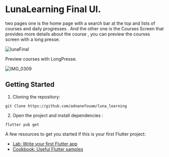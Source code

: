 



# LunaLearning Final UI.


two pages one is the home page with a search bar at the top and lists of courses and daily progresses . And the other one is the Courses Screen that provides  more details about the course , you can preview the courses screen with a long presse.

![lunaFinal](https://user-images.githubusercontent.com/59290932/93463568-d7321300-f8df-11ea-9af2-a9206551d343.png)

Preview courses with LongPresse.

![IMG_0309](https://user-images.githubusercontent.com/59290932/93464187-adc5b700-f8e0-11ea-86c2-2b5727911fa3.jpg)


## Getting Started

1. Cloning the repository:
```
git Clone https://github.com/adnanefouam/luna_learning
```

2. Open the project and install dependencies :
```
flutter pub get
```

A few resources to get you started if this is your first Flutter project:

- [Lab: Write your first Flutter app](https://flutter.dev/docs/get-started/codelab)
- [Cookbook: Useful Flutter samples](https://flutter.dev/docs/cookbook)


